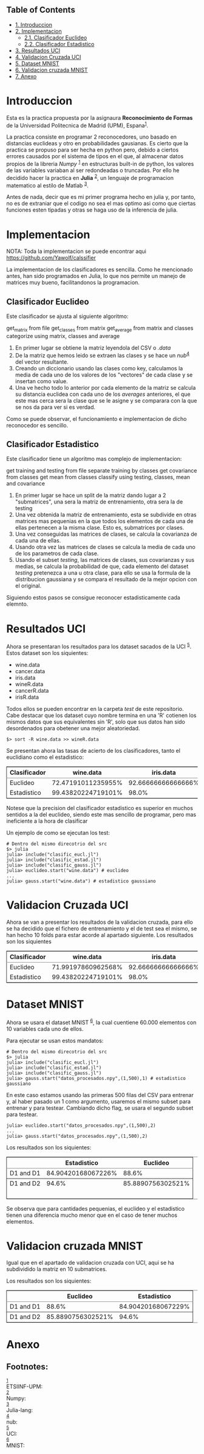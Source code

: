 <div id="table-of-contents">
<h2>Table of Contents</h2>
<div id="text-table-of-contents">
<ul>
<li><a href="#orgheadline1">1. Introduccion</a></li>
<li><a href="#orgheadline4">2. Implementacion</a>
<ul>
<li><a href="#orgheadline2">2.1. Clasificador Euclideo</a></li>
<li><a href="#orgheadline3">2.2. Clasificador Estadistico</a></li>
</ul>
</li>
<li><a href="#orgheadline5">3. Resultados UCI</a></li>
<li><a href="#orgheadline6">4. Validacion Cruzada UCI</a></li>
<li><a href="#orgheadline7">5. Dataset MNIST</a></li>
<li><a href="#orgheadline8">6. Validacion cruzada MNIST</a></li>
<li><a href="#orgheadline9">7. Anexo</a></li>
</ul>
</div>
</div>


# Introduccion<a id="orgheadline1"></a>

Esta es la practica propuesta por la asignaura **Reconocimiento de Formas** de la
Universidad Politecnica de Madrid (UPM), Espana<sup><a id="fnr.1" class="footref" href="#fn.1">1</a></sup>.

La practica consiste en programar 2 reconocedores, uno basado en distancias euclideas
y otro en probabilidades gausianas. Es cierto que la practica se propuso para ser 
hecha en python pero, debido a ciertos errores causados por el sistema de tipos 
en el que, al almacenar datos propios de la libreria *Numpy* <sup><a id="fnr.1.100" class="footref" href="#fn.1">1</a></sup> en estructuras built-in
de python, los valores de las variables variaban al ser redondeadas o truncadas. Por
ello he decidido hacer la practica en **Julia** <sup><a id="fnr.2" class="footref" href="#fn.2">2</a></sup>, un lenguaje de programacion matematico
al estilo de Matlab <sup><a id="fnr.3" class="footref" href="#fn.3">3</a></sup>.

Antes de nada, decir que es mi primer programa hecho en julia y, por tanto, no es
de extraniar que el codigo no sea el mas optimo asi como que ciertas funciones esten
tipadas y otras se haga uso de la inferencia de julia.

# Implementacion<a id="orgheadline4"></a>

NOTA: Toda la implementacion se puede encontrar aqui <https://github.com/Yawolf/calssifier>

La implementacion de los clasificadores es sencilla. Como he mencionado antes, han sido
programados en Julia, lo que nos permite un manejo de matrices muy bueno, facilitandonos
la programacion.

## Clasificador Euclideo<a id="orgheadline2"></a>

Este clasificador se ajusta al siguiente algoritmo:

<div class="VERBATIM">
get<sub>matrix</sub> from file
get<sub>classes</sub> from matrix
get<sub>average</sub> from matrix and classes
categorize using matrix, classes and average

</div>

1.  En primer lugar se obtiene la matriz leyendola del CSV o *.data*
2.  De la matriz que hemos leido se extraen las clases y se hace un *nub*<sup><a id="fnr.4" class="footref" href="#fn.4">4</a></sup> del vector
    resultante.
3.  Creando un diccionario usando las clases como key, calculamos la media de cada uno de
    los valores de los "vectores" de cada clase y se insertan como value.
4.  Una ve hecho todo lo anterior por cada elemento de la matriz se calcula su distancia
    euclidea con cada uno de los *averages* anteriores, el que este mas cerca sera la
    clase que se le asigne y se comparara con la que se nos da para ver si es verdad.

Como se puede observar, el funcionamiento e implementacion de dicho reconocedor es 
sencillo.

## Clasificador Estadistico<a id="orgheadline3"></a>

Este clasificador tiene un algoritmo mas complejo de implementacion:

<div class="VERBARIM">
get training and testing from file
separate training by classes
get covariance from classes
get mean from classes
classify using testing, classes, mean and covariance

</div>

1.  En primer lugar se hace un split de la matriz dando lugar a 2 "submatrices", una
    sera la matriz de entrenamiento, otra sera la de testing
2.  Una vez obtenida la matriz de entrenamiento, esta se subdivide en otras matrices
    mas pequenias en la que todos los elementos de cada una de ellas pertenecen a la
    misma clase. Esto es, submatrices por clases.
3.  Una vez conseguidas las matrices de clases, se calcula la covarianza de cada una
    de ellas.
4.  Usando otra vez las matrices de clases se calcula la media de cada uno de los
    parametros de cada clase.
5.  Usando el subset *testing*, las matrices de clases, sus covarianzas y sus
    medias, se calcula la probabilidad de que, cada elemento del dataset *testing*
    pretenezca a una u otra clase, para ello se usa la formula de la distribucion
    gaussiana y se compara el resultado de la mejor opcion con el original.

Siguiendo estos pasos se consigue reconocer estadisticamente cada elemnto.

# Resultados UCI<a id="orgheadline5"></a>

Ahora se presentaran los resultados para los dataset sacados de la UCI <sup><a id="fnr.5" class="footref" href="#fn.5">5</a></sup>. Estos
dataset son los siquientes:

-   wine.data
-   cancer.data
-   iris.data
-   wineR.data
-   cancerR.data
-   irisR.data

Todos ellos se pueden encontrar en la carpeta *test* de este repositorio. Cabe destacar
que los dataset cuyo nombre termina en una 'R' cotienen los mismos datos que sus
equivalentes sin 'R', solo que sus datos han sido desordenados para obetener una mejor
aleatoriedad.

    $> sort -R wine.data >> wineR.data

Se presentan ahora las tasas de acierto de los clasificadores, tanto el euclidiano como el
estadistico:

<table border="2" cellspacing="0" cellpadding="6" rules="groups" frame="hsides">


<colgroup>
<col  class="org-left" />

<col  class="org-right" />

<col  class="org-right" />

<col  class="org-right" />
</colgroup>
<thead>
<tr>
<th scope="col" class="org-left">Clasificador</th>
<th scope="col" class="org-right">wine.data</th>
<th scope="col" class="org-right">iris.data</th>
<th scope="col" class="org-right">cancer.data</th>
</tr>
</thead>

<tbody>
<tr>
<td class="org-left">Euclideo</td>
<td class="org-right">72.47191011235955%</td>
<td class="org-right">92.66666666666666%</td>
<td class="org-right">61.86291739894551%</td>
</tr>


<tr>
<td class="org-left">Estadistico</td>
<td class="org-right">99.43820224719101%</td>
<td class="org-right">98.0%</td>
<td class="org-right">97.36379613356766%</td>
</tr>
</tbody>
</table>

Notese que la precision del clasificador estadistico es superior en muchos sentidos a la
del euclideo, siendo este mas sencillo de programar, pero mas ineficiente a la hora de
clasificar

Un ejemplo de como se ejecutan los test:

    # Dentro del mismo direcotrio del src
    $> julia
    julia> include("clasific_eucl.jl")
    julia> include("clasific_estad.jl")
    julia> include("clasific_gauss.jl")
    julia> euclideo.start("wine.data") # euclideo
    ...
    julia> gauss.start("wine.data") # estadistico gaussiano

# Validacion Cruzada UCI<a id="orgheadline6"></a>

Ahora se van a presentar los resultados de la validacion cruzada, para ello se ha
decidido que el fichero de entrenamiento y el de test sea el mismo, se han hecho 
10 folds para estar acorde al apartado siguiente. Los resultados son los siquientes

<table border="2" cellspacing="0" cellpadding="6" rules="groups" frame="hsides">


<colgroup>
<col  class="org-left" />

<col  class="org-right" />

<col  class="org-right" />

<col  class="org-right" />
</colgroup>
<thead>
<tr>
<th scope="col" class="org-left">Clasificador</th>
<th scope="col" class="org-right">wine.data</th>
<th scope="col" class="org-right">iris.data</th>
<th scope="col" class="org-right">cancer.data</th>
</tr>
</thead>

<tbody>
<tr>
<td class="org-left">Euclideo</td>
<td class="org-right">71.99197860962568%</td>
<td class="org-right">92.66666666666666%</td>
<td class="org-right">59.68614718614719%</td>
</tr>


<tr>
<td class="org-left">Estadistico</td>
<td class="org-right">99.43820224719101%</td>
<td class="org-right">98.0%</td>
<td class="org-right">97.36379613356766%</td>
</tr>
</tbody>
</table>

# Dataset MNIST<a id="orgheadline7"></a>

Ahora se usara el dataset MNIST <sup><a id="fnr.6" class="footref" href="#fn.6">6</a></sup>, la cual cuentiene 60.000 elementos con 10 
variables cada uno de ellos.

Para ejecutar se usan estos mandatos:

    # Dentro del mismo direcotrio del src
    $> julia
    julia> include("clasific_eucl.jl")
    julia> include("clasific_estad.jl")
    julia> include("clasific_gauss.jl")
    julia> gauss.start("datos_procesados.npy",(1,500),1) # estadistico gaussiano

En este caso estamos usando las primeras 500 filas del CSV para entrenar y, al haber
pasado un 1 como argumento, usaremos el mismo subset para entrenar y para testear.
Cambiando dicho flag, se usara el segundo subset para testear.

    julia> euclideo.start("datos_procesados.npy",(1,500),2)
    ...
    julia> gauss.start("datos_procesados.npy",(1,500),2)

Los resultados son los siquientes:

<table border="2" cellspacing="0" cellpadding="6" rules="groups" frame="hsides">


<colgroup>
<col  class="org-left" />

<col  class="org-right" />

<col  class="org-right" />
</colgroup>
<thead>
<tr>
<th scope="col" class="org-left">&#xa0;</th>
<th scope="col" class="org-right">Estadistico</th>
<th scope="col" class="org-right">Euclideo</th>
</tr>
</thead>

<tbody>
<tr>
<td class="org-left">D1 and D1</td>
<td class="org-right">84.90420168067226%</td>
<td class="org-right">88.6%</td>
</tr>
</tbody>

<tbody>
<tr>
<td class="org-left">D1 and D2</td>
<td class="org-right">94.6%</td>
<td class="org-right">85.8890756302521%</td>
</tr>


<tr>
<td class="org-left">&#xa0;</td>
<td class="org-right">&#xa0;</td>
<td class="org-right">&#xa0;</td>
</tr>
</tbody>
</table>

Se observa que para cantidades pequenias, el euclideo y el estadistico tienen una 
diferencia mucho menor que en el caso de tener muchos elementos.

# Validacion cruzada MNIST<a id="orgheadline8"></a>

Igual que en el apartado de validacion cruzada con UCI, aqui se ha subdividido la
matriz en 10 submatrices.

Los resultados son los siquientes:

<table border="2" cellspacing="0" cellpadding="6" rules="groups" frame="hsides">


<colgroup>
<col  class="org-left" />

<col  class="org-right" />

<col  class="org-right" />
</colgroup>
<thead>
<tr>
<th scope="col" class="org-left">&#xa0;</th>
<th scope="col" class="org-right">Euclideo</th>
<th scope="col" class="org-right">Estadistico</th>
</tr>
</thead>

<tbody>
<tr>
<td class="org-left">D1 and D1</td>
<td class="org-right">88.6%</td>
<td class="org-right">84.90420168067229%</td>
</tr>
</tbody>

<tbody>
<tr>
<td class="org-left">D1 and D2</td>
<td class="org-right">85.8890756302521%</td>
<td class="org-right">94.6%</td>
</tr>
</tbody>
</table>

# Anexo<a id="orgheadline9"></a>

<div id="footnotes">
<h2 class="footnotes">Footnotes: </h2>
<div id="text-footnotes">

<div class="footdef"><sup><a id="fn.1" class="footnum" href="#fnr.1">1</a></sup> <div class="footpara">ETSIINF-UPM: <https://www.fi.upm.es/></div></div>

<div class="footdef"><sup><a id="fn.2" class="footnum" href="#fnr.2">2</a></sup> <div class="footpara">Numpy: <http://www.numpy.org/></div></div>

<div class="footdef"><sup><a id="fn.3" class="footnum" href="#fnr.3">3</a></sup> <div class="footpara">Julia-lang: <http://julialang.org/></div></div>

<div class="footdef"><sup><a id="fn.4" class="footnum" href="#fnr.4">4</a></sup> <div class="footpara">nub: <http://hackage.haskell.org/package/base-4.8.1.0/docs/Data-List.html#v:nub></div></div>

<div class="footdef"><sup><a id="fn.5" class="footnum" href="#fnr.5">5</a></sup> <div class="footpara">UCI: <http://archive.ics.uci.edu/ml/></div></div>

<div class="footdef"><sup><a id="fn.6" class="footnum" href="#fnr.6">6</a></sup> <div class="footpara">MNIST: <http://yann.lecun.com/exdb/mnist/></div></div>


</div>
</div>
